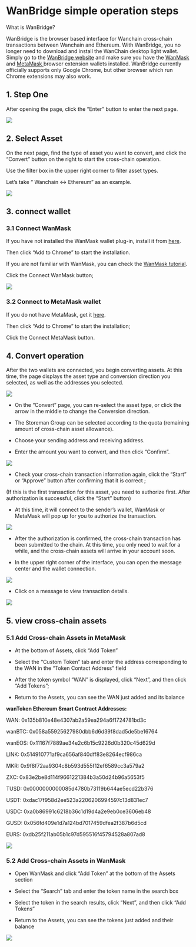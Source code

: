 # WanBridge simple operation steps

What is WanBridge?

WanBridge is the browser based interface for Wanchain cross-chain transactions between Wanchain and Ethereum. With WanBridge, you no longer need to download and install the WanChain desktop light wallet. Simply go to the [WanBridge website](https://bridge.wanchain.org) and make sure you have the [WanMask](https://chrome.google.com/webstore/detail/wanmask/omnkcjdohbnjfjmlaiboojplahajnenj) and [MetaMask ](https://metamask.io/)browser extension wallets installed. WanBridge currently officially supports only Google Chrome, but other browser which run Chrome extensions may also work.

## **1. Step One**

After opening the page, click the “Enter” button to enter the next page.

![](https://cdn-images-1.medium.com/max/2000/1*VcZb_gLts85wOMB9JOwhow.png)

## **2. Select Asset**

On the next page, find the type of asset you want to convert, and click the “Convert” button on the right to start the cross-chain operation.

Use the filter box in the upper right corner to filter asset types.

Let’s take “ Wanchain <-> Ethereum” as an example.

![](https://cdn-images-1.medium.com/max/2000/1*AfUAXJqR4poNn5HEkAEiXg.png)

## **3. connect wallet**

### **3.1 Connect WanMask**

If you have not installed the WanMask wallet plug-in, install it from [here](https://chrome.google.com/webstore/detail/wanmask/omnkcjdohbnjfjmlaiboojplahajnenj).

Then click “Add to Chrome” to start the installation.

If you are not familiar with WanMask, you can check the [WanMask tutorial](wanmask.md).

Click the Connect WanMask button;

![](https://cdn-images-1.medium.com/max/2000/1*LTa78g9RL_2zEmTYnOydjg.png)

### **3.2 Connect to MetaMask wallet**

If you do not have MetaMask, get it [here](https://chrome.google.com/webstore/detail/metamask/nkbihfbeogaeaoehlefnkodbefgpgknn).

Then click “Add to Chrome” to start the installation;

Click the Connect MetaMask button.

## **4. Convert operation**

After the two wallets are connected, you begin converting assets. At this time, the page displays the asset type and conversion direction you selected, as well as the addresses you selected.

![](https://cdn-images-1.medium.com/max/2000/1*KRN_MDTZiz8Kwbfdi4nvFQ.png)

* On the “Convert” page, you can re-select the asset type, or click the arrow in the middle to change the Conversion direction.

* The Storeman Group can be selected according to the quota (remaining amount of cross-chain asset allowance).

* Choose your sending address and receiving address.

* Enter the amount you want to convert, and then click “Confirm”.

![](https://cdn-images-1.medium.com/max/2000/1*0KePtvjZBYfrjn0mm4IuDQ.png)

* Check your cross-chain transaction information again, click the “Start” or “Approve” button after confirming that it is correct ;

(If this is the first transaction for this asset, you need to authorize first. After authorization is successful, click the “Start” button)

* At this time, it will connect to the sender’s wallet, WanMask or MetaMask will pop up for you to authorize the transaction.

![](https://cdn-images-1.medium.com/max/2000/1*1lOgJg-kYxMA6IccifRrPw.png)

* After the authorization is confirmed, the cross-chain transaction has been submitted to the chain. At this time, you only need to wait for a while, and the cross-chain assets will arrive in your account soon.

* In the upper right corner of the interface, you can open the message center and the wallet connection.

![](https://cdn-images-1.medium.com/max/2000/1*udOeCtOiCa7VrC0CNOZ-eQ.png)

* Click on a message to view transaction details.

![](https://cdn-images-1.medium.com/max/2000/1*CgL33h5BvVqHuvfKtwcwNw.png)

## **5. view cross-chain assets**

### **5.1 Add Cross-chain Assets in MetaMask**

* At the bottom of Assets, click “Add Token”

* Select the “Custom Token” tab and enter the address corresponding to the WAN in the “Token Contact Address” field

* After the token symbol “WAN” is displayed, click “Next”, and then click “Add Tokens”;

* Return to the Assets, you can see the WAN just added and its balance

**wanToken Ethereum Smart Contract Addresses:**

WAN: 0x135b810e48e4307ab2a59ea294a6f1724781bd3c

wanBTC: 0x058a55925627980dbb6d6d39f8dad5de5be16764

wanEOS: 0x11167f7889ae34e2c6b15c9226d0b320c45d629d

LINK: 0x514910771af9ca656af840dff83e8264ecf986ca

MKR: 0x9f8f72aa9304c8b593d555f12ef6589cc3a579a2

ZXC: 0x83e2be8d114f9661221384b3a50d24b96a5653f5

TUSD: 0x0000000000085d4780b73119b644ae5ecd22b376

USDT: 0xdac17f958d2ee523a2206206994597c13d831ec7

USDC: 0xa0b86991c6218b36c1d19d4a2e9eb0ce3606eb48

GUSD: 0x056fd409e1d7a124bd7017459dfea2f387b6d5cd

EURS: 0xdb25f211ab05b1c97d595516f45794528a807ad8

![](https://cdn-images-1.medium.com/max/2000/1*TyuBlTl5ifNraE9ExYxJAQ.png)

### **5.2 Add Cross-chain Assets in WanMask**

* Open WanMask and click “Add Token” at the bottom of the Assets section

* Select the “Search” tab and enter the token name in the search box

* Select the token in the search results, click “Next”, and then click “Add Tokens”

* Return to the Assets, you can see the tokens just added and their balance

![](https://cdn-images-1.medium.com/max/2000/0*lq-jv5q_L-OZKrhU.png)
